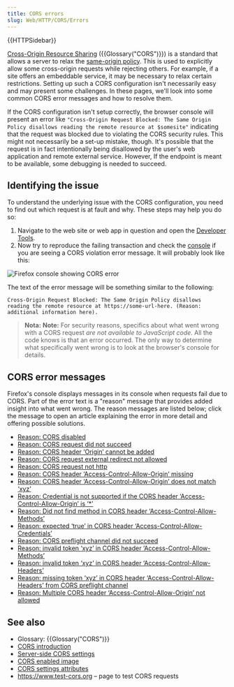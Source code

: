 ```yaml
---
title: CORS errors
slug: Web/HTTP/CORS/Errors
---
```


{{HTTPSidebar}}

[Cross-Origin Resource Sharing](/pt-BR/docs/Web/HTTP/CORS) ({{Glossary("CORS")}}) is a standard that allows a server to relax the [same-origin policy](/pt-BR/docs/Web/Security/Same-origin_policy). This is used to explicitly allow some cross-origin requests while rejecting others. For example, if a site offers an embeddable service, it may be necessary to relax certain restrictions. Setting up such a CORS configuration isn't necessarily easy and may present some challenges. In these pages, we'll look into some common CORS error messages and how to resolve them.

If the CORS configuration isn't setup correctly, the browser console will present an error like `"Cross-Origin Request Blocked: The Same Origin Policy disallows reading the remote resource at $somesite"` indicating that the request was blocked due to violating the CORS security rules. This might not necessarily be a set-up mistake, though. It's possible that the request is in fact intentionally being disallowed by the user's web application and remote external service. However, If the endpoint is meant to be available, some debugging is needed to succeed.

## Identifying the issue

To understand the underlying issue with the CORS configuration, you need to find out which request is at fault and why. These steps may help you do so:

1. Navigate to the web site or web app in question and open the [Developer Tools](/pt-BR/docs/Tools).
2. Now try to reproduce the failing transaction and check the [console](/pt-BR/docs/Tools/Web_Console) if you are seeing a CORS violation error message. It will probably look like this:

![Firefox console showing CORS error](https://mdn.mozillademos.org/files/16050/cors-error2.png)

The text of the error message will be something similar to the following:

```
Cross-Origin Request Blocked: The Same Origin Policy disallows
reading the remote resource at https://some-url-here. (Reason:
additional information here).
```

> **Nota:** **Note:** For security reasons, specifics about what went wrong with a CORS request _are not available to JavaScript code_. All the code knows is that an error occurred. The only way to determine what specifically went wrong is to look at the browser's console for details.

## CORS error messages

Firefox's console displays messages in its console when requests fail due to CORS. Part of the error text is a "reason" message that provides added insight into what went wrong. The reason messages are listed below; click the message to open an article explaining the error in more detail and offering possible solutions.

- [Reason: CORS disabled](/pt-BR/docs/Web/HTTP/CORS/Errors/CORSDisabled)
- [Reason: CORS request did not succeed](/pt-BR/docs/Web/HTTP/CORS/Errors/CORSDidNotSucceed)
- [Reason: CORS header ‘Origin’ cannot be added](/pt-BR/docs/Web/HTTP/CORS/Errors/CORSOriginHeaderNotAdded)
- [Reason: CORS request external redirect not allowed](/pt-BR/docs/Web/HTTP/CORS/Errors/CORSExternalRedirectNotAllowed)
- [Reason: CORS request not http](/pt-BR/docs/Web/HTTP/CORS/Errors/CORSRequestNotHttp)
- [Reason: CORS header ‘Access-Control-Allow-Origin’ missing](/pt-BR/docs/Web/HTTP/CORS/Errors/CORSMissingAllowOrigin)
- [Reason: CORS header ‘Access-Control-Allow-Origin’ does not match ‘xyz’](/pt-BR/docs/Web/HTTP/CORS/Errors/CORSAllowOriginNotMatchingOrigin)
- [Reason: Credential is not supported if the CORS header ‘Access-Control-Allow-Origin’ is ‘\*’](/pt-BR/docs/Web/HTTP/CORS/Errors/CORSNotSupportingCredentials)
- [Reason: Did not find method in CORS header ‘Access-Control-Allow-Methods’](/pt-BR/docs/Web/HTTP/CORS/Errors/CORSMethodNotFound)
- [Reason: expected ‘true’ in CORS header ‘Access-Control-Allow-Credentials’](/pt-BR/docs/Web/HTTP/CORS/Errors/CORSMissingAllowCredentials)
- [Reason: CORS preflight channel did not succeed](/pt-BR/docs/Web/HTTP/CORS/Errors/CORSPreflightDidNotSucceed)
- [Reason: invalid token ‘xyz’ in CORS header ‘Access-Control-Allow-Methods’](/pt-BR/docs/Web/HTTP/CORS/Errors/CORSInvalidAllowMethod)
- [Reason: invalid token ‘xyz’ in CORS header ‘Access-Control-Allow-Headers’](/pt-BR/docs/Web/HTTP/CORS/Errors/CORSInvalidAllowHeader)
- [Reason: missing token ‘xyz’ in CORS header ‘Access-Control-Allow-Headers’ from CORS preflight channel](/pt-BR/docs/Web/HTTP/CORS/Errors/CORSMissingAllowHeaderFromPreflight)
- [Reason: Multiple CORS header ‘Access-Control-Allow-Origin’ not allowed](/pt-BR/docs/Web/HTTP/CORS/Errors/CORSMultipleAllowOriginNotAllowed)

## See also

- Glossary: {{Glossary("CORS")}}
- [CORS introduction](/pt-BR/docs/Web/HTTP/CORS)
- [Server-side CORS settings](/pt-BR/docs/Web/HTTP/Server-Side_Access_Control)
- [CORS enabled image](/pt-BR/docs/Web/HTML/CORS_enabled_image)
- [CORS settings attributes](/pt-BR/docs/Web/HTML/CORS_settings_attributes)
- <https://www.test-cors.org> – page to test CORS requests
